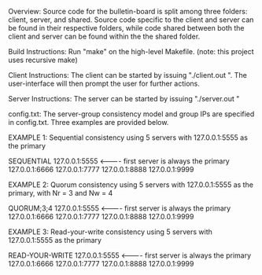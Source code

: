 Overview: Source code for the bulletin-board is split among three folders: client, server, and shared. 
Source code specific to the client and server can be found in their respective folders, while code
shared between both the client and server can be found within the the shared folder.

Build Instructions: Run "make" on the high-level Makefile. (note: this project uses recursive make)

Client Instructions: The client can be started by issuing "./client.out <your name> <server address> <server port>".
The user-interface will then prompt the user for further actions.

Server Instructions: The server can be started by issuing "./server.out <listening address> <listening port>"

config.txt: The server-group consistency model and group IPs are specified in config.txt. Three examples are provided below.

EXAMPLE 1: Sequential consistency using 5 servers with 127.0.0.1:5555 as the primary

SEQUENTIAL
127.0.0.1:5555  <---- first server is always the primary <br />
127.0.0.1:6666
127.0.0.1:7777
127.0.0.1:8888
127.0.0.1:9999

EXAMPLE 2: Quorum consistency using 5 servers with 127.0.0.1:5555 as the primary, with Nr = 3 and Nw = 4

QUORUM;3;4
127.0.0.1:5555  <---- first server is always the primary
127.0.0.1:6666
127.0.0.1:7777
127.0.0.1:8888
127.0.0.1:9999

EXAMPLE 3: Read-your-write consistency using 5 servers with 127.0.0.1:5555 as the primary

READ-YOUR-WRITE
127.0.0.1:5555  <---- first server is always the primary
127.0.0.1:6666
127.0.0.1:7777
127.0.0.1:8888
127.0.0.1:9999